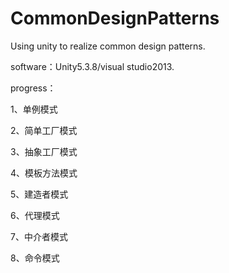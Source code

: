 # CommonDesignPatterns
Using unity to realize common design patterns.

software：Unity5.3.8/visual studio2013.

progress：

1、单例模式

2、简单工厂模式

3、抽象工厂模式

4、模板方法模式

5、建造者模式

6、代理模式

7、中介者模式

8、命令模式
